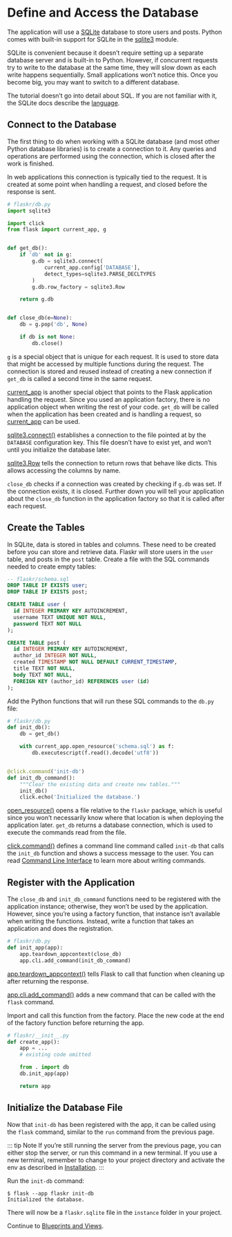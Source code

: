 # Define and Access the Database

The application will use a [SQLite](https://sqlite.org/about.html) database to store users and posts. Python comes with built-in support for SQLite in the [sqlite3](https://docs.python.org/3/library/sqlite3.html#module-sqlite3) module.

SQLite is convenient because it doesn’t require setting up a separate database server and is built-in to Python. However, if concurrent requests try to write to the database at the same time, they will slow down as each write happens sequentially. Small applications won’t notice this. Once you become big, you may want to switch to a different database.

The tutorial doesn’t go into detail about SQL. If you are not familiar with it, the SQLite docs describe the [language](https://sqlite.org/lang.html).

## Connect to the Database

The first thing to do when working with a SQLite database (and most other Python database libraries) is to create a connection to it. Any queries and operations are performed using the connection, which is closed after the work is finished.

In web applications this connection is typically tied to the request. It is created at some point when handling a request, and closed before the response is sent.

```python
# flaskr/db.py
import sqlite3

import click
from flask import current_app, g


def get_db():
    if 'db' not in g:
        g.db = sqlite3.connect(
            current_app.config['DATABASE'],
            detect_types=sqlite3.PARSE_DECLTYPES
        )
        g.db.row_factory = sqlite3.Row

    return g.db


def close_db(e=None):
    db = g.pop('db', None)

    if db is not None:
        db.close()
```

`g` is a special object that is unique for each request. It is used to store data that might be accessed by multiple functions during the request. The connection is stored and reused instead of creating a new connection if `get_db` is called a second time in the same request.

[current_app](https://flask.palletsprojects.com/en/2.3.x/api/#flask.current_app) is another special object that points to the Flask application handling the request. Since you used an application factory, there is no application object when writing the rest of your code. `get_db` will be called when the application has been created and is handling a request, so [current_app](https://flask.palletsprojects.com/en/2.3.x/api/#flask.current_app) can be used.

[sqlite3.connect()](https://docs.python.org/3/library/sqlite3.html#sqlite3.connect) establishes a connection to the file pointed at by the `DATABASE` configuration key. This file doesn’t have to exist yet, and won’t until you initialize the database later.

[sqlite3.Row](https://docs.python.org/3/library/sqlite3.html#sqlite3.Row) tells the connection to return rows that behave like dicts. This allows accessing the columns by name.

`close_db` checks if a connection was created by checking if `g.db` was set. If the connection exists, it is closed. Further down you will tell your application about the `close_db` function in the application factory so that it is called after each request.

## Create the Tables

In SQLite, data is stored in tables and columns. These need to be created before you can store and retrieve data. Flaskr will store users in the `user` table, and posts in the `post` table. Create a file with the SQL commands needed to create empty tables:

```sql
-- flaskr/schema.sql
DROP TABLE IF EXISTS user;
DROP TABLE IF EXISTS post;

CREATE TABLE user (
  id INTEGER PRIMARY KEY AUTOINCREMENT,
  username TEXT UNIQUE NOT NULL,
  password TEXT NOT NULL
);

CREATE TABLE post (
  id INTEGER PRIMARY KEY AUTOINCREMENT,
  author_id INTEGER NOT NULL,
  created TIMESTAMP NOT NULL DEFAULT CURRENT_TIMESTAMP,
  title TEXT NOT NULL,
  body TEXT NOT NULL,
  FOREIGN KEY (author_id) REFERENCES user (id)
);
```

Add the Python functions that will run these SQL commands to the `db.py` file:

```python
# flaskr/db.py
def init_db():
    db = get_db()

    with current_app.open_resource('schema.sql') as f:
        db.executescript(f.read().decode('utf8'))


@click.command('init-db')
def init_db_command():
    """Clear the existing data and create new tables."""
    init_db()
    click.echo('Initialized the database.')
```

[open_resource()](https://flask.palletsprojects.com/en/2.3.x/api/#flask.Flask.open_resource) opens a file relative to the `flaskr` package, which is useful since you won’t necessarily know where that location is when deploying the application later. `get_db` returns a database connection, which is used to execute the commands read from the file.

[click.command()](https://click.palletsprojects.com/en/8.1.x/api/#click.command) defines a command line command called `init-db` that calls the `init_db` function and shows a success message to the user. You can read [Command Line Interface](https://flask.palletsprojects.com/en/2.3.x/cli/) to learn more about writing commands.

## Register with the Application

The `close_db` and `init_db_command` functions need to be registered with the application instance; otherwise, they won’t be used by the application. However, since you’re using a factory function, that instance isn’t available when writing the functions. Instead, write a function that takes an application and does the registration.

```python
# flaskr/db.py
def init_app(app):
    app.teardown_appcontext(close_db)
    app.cli.add_command(init_db_command)
```

[app.teardown_appcontext()](https://flask.palletsprojects.com/en/2.3.x/api/#flask.Flask.teardown_appcontext) tells Flask to call that function when cleaning up after returning the response.

[app.cli.add_command()](https://click.palletsprojects.com/en/8.1.x/api/#click.Group.add_command) adds a new command that can be called with the `flask` command.

Import and call this function from the factory. Place the new code at the end of the factory function before returning the app.

```python
# flaskr/__init__.py
def create_app():
    app = ...
    # existing code omitted

    from . import db
    db.init_app(app)

    return app
```

## Initialize the Database File

Now that `init-db` has been registered with the app, it can be called using the `flask` command, similar to the `run` command from the previous page.

::: tip Note
If you’re still running the server from the previous page, you can either stop the server, or run this command in a new terminal. If you use a new terminal, remember to change to your project directory and activate the env as described in [Installation](https://flask.palletsprojects.com/en/2.3.x/installation/).
:::

Run the `init-db` command:

```shell
$ flask --app flaskr init-db
Initialized the database.
```

There will now be a `flaskr.sqlite` file in the `instance` folder in your project.

Continue to [Blueprints and Views](https://flask.palletsprojects.com/en/2.3.x/tutorial/views/).
